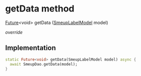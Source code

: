 


# getData method








[Future](https://api.flutter.dev/flutter/dart-async/Future-class.html)&lt;void> getData
([SmeupLabelModel](../../smeup_models_widgets_smeup_label_model/SmeupLabelModel-class.md) model)

_override_






## Implementation

```dart
static Future<void> getData(SmeupLabelModel model) async {
  await SmeupDao.getData(model);
}
```







